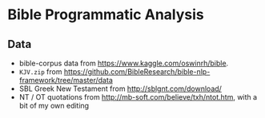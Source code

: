 # Bible Programmatic Analysis

## Data
* bible-corpus data from https://www.kaggle.com/oswinrh/bible.
* `KJV.zip` from https://github.com/BibleResearch/bible-nlp-framework/tree/master/data
* SBL Greek New Testament from http://sblgnt.com/download/
* NT / OT quotations from http://mb-soft.com/believe/txh/ntot.htm, with a bit of my own editing
